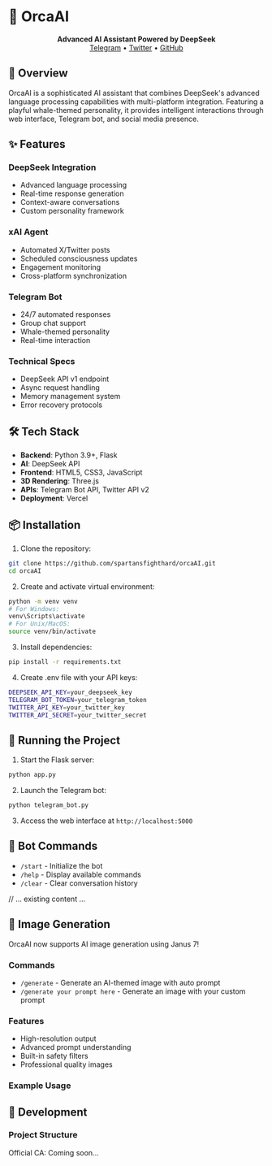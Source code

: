 # 🐋 OrcaAI

<div align="center">
    <strong>Advanced AI Assistant Powered by DeepSeek</strong>
    <br>
    <a href="https://t.me/orcaaiportal">Telegram</a> •
    <a href="https://x.com/orcaai">Twitter</a> •
    <a href="https://github.com/spartansfighthard/orcaAI">GitHub</a>
</div>

## 🌊 Overview

OrcaAI is a sophisticated AI assistant that combines DeepSeek's advanced language processing capabilities with multi-platform integration. Featuring a playful whale-themed personality, it provides intelligent interactions through web interface, Telegram bot, and social media presence.

## ✨ Features

### DeepSeek Integration
- Advanced language processing
- Real-time response generation
- Context-aware conversations
- Custom personality framework

### xAI Agent
- Automated X/Twitter posts
- Scheduled consciousness updates
- Engagement monitoring
- Cross-platform synchronization

### Telegram Bot
- 24/7 automated responses
- Group chat support
- Whale-themed personality
- Real-time interaction

### Technical Specs
- DeepSeek API v1 endpoint
- Async request handling
- Memory management system
- Error recovery protocols

## 🛠 Tech Stack

- **Backend**: Python 3.9+, Flask
- **AI**: DeepSeek API
- **Frontend**: HTML5, CSS3, JavaScript
- **3D Rendering**: Three.js
- **APIs**: Telegram Bot API, Twitter API v2
- **Deployment**: Vercel

## 📦 Installation

1. Clone the repository:
```bash
git clone https://github.com/spartansfighthard/orcaAI.git
cd orcaAI
```

2. Create and activate virtual environment:
```bash
python -m venv venv
# For Windows:
venv\Scripts\activate
# For Unix/MacOS:
source venv/bin/activate
```

3. Install dependencies:
```bash
pip install -r requirements.txt
```

4. Create .env file with your API keys:
```bash
DEEPSEEK_API_KEY=your_deepseek_key
TELEGRAM_BOT_TOKEN=your_telegram_token
TWITTER_API_KEY=your_twitter_key
TWITTER_API_SECRET=your_twitter_secret
```

## 🚀 Running the Project

1. Start the Flask server:
```bash
python app.py
```

2. Launch the Telegram bot:
```bash
python telegram_bot.py
```

3. Access the web interface at `http://localhost:5000`

## 🤖 Bot Commands

- `/start` - Initialize the bot
- `/help` - Display available commands
- `/clear` - Clear conversation history

// ... existing content ...

## 🎨 Image Generation
OrcaAI now supports AI image generation using Janus 7! 

### Commands
- `/generate` - Generate an AI-themed image with auto prompt
- `/generate your prompt here` - Generate an image with your custom prompt

### Features
- High-resolution output
- Advanced prompt understanding
- Built-in safety filters
- Professional quality images

### Example Usage

## 🔧 Development

### Project Structure
Official CA: Coming soon...
